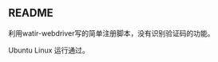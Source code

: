 README
-------------------------------------

利用watir-webdriver写的简单注册脚本，没有识别验证码的功能。

Ubuntu Linux 运行通过。